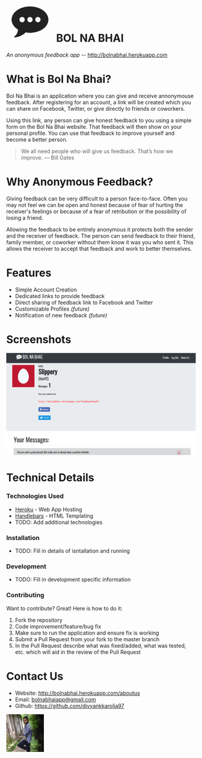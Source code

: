 # [![bol na bhai logo](/static/favicon.png)](http://bolnabhai.herokuapp.com) BOL NA BHAI
_An anonymous feedback app_
 -- http://bolnabhai.herokuapp.com

# What is Bol Na Bhai?

Bol Na Bhai is an application where you can give and receive annonymouse feedback. After registering for an account, a link will be created which you can share on Facebook, Twitter, or give directly to friends or coworkers.

Using this link, any person can give honest feedback to you using a simple form on the Bol Na Bhai website. That feedback will then show on your personal profile. You can use that feedback to improve yourself and become a better person.

> We all need people who will give us feedback. That’s how we improve.
> — Bill Gates

# Why Anonymous Feedback?

Giving feedback can be very difficult to a person face-to-face. Often you may not feel we can be open and honest because of fear of hurting the receiver's feelings or because of a fear of retribution or the possibility of losing a friend.

Allowing the feedback to be entirely anonymous it protects both the sender and the receiver of feedback. The person can send feedback to their friend, family member, or coworker without them know it was you who sent it. This allows the receiver to accept that feedback and work to better themselves.

# Features
  - Simple Account Creation
  - Dedicated links to provide feedback
  - Direct sharing of feedback link to Facebook and Twitter
  - Customizable Profiles _(future)_
  - Notification of new feedback _(future)_

# Screenshots

![bol na bhai profile screenshot](/static/SCREENSHOTS/2017-10-01_Profile.png)


# Technical Details

### Technologies Used
* [Heroku](https://www.heroku.com/) - Web App Hosting
* [Handlebars](http://handlebarsjs.com/) - HTML Templating
* TODO: Add additional technologies

### Installation
* TODO: Fill in details of isntallation and running

### Development
* TODO: Fill in development specific information

### Contributing
Want to contribute? Great! Here is how to do it:
1) Fork the repository
2) Code improvement/feature/bug fix
3) Make sure to run the application and ensure fix is working
4) Submit a Pull Request from your fork to the master branch
5) In the Pull Request describe what was fixed/added, what was tested, etc. which will aid in the review of the Pull Request

# Contact Us
* Website: http://bolnabhai.herokuapp.com/aboutus
* Email: bolnabhaiapp@gmail.com
* Github: https://github.com/divyankkarolia97
<img src="/userImages/divyankkarolia97.jpg" width="100">
